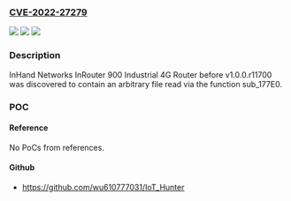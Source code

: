 ### [CVE-2022-27279](https://cve.mitre.org/cgi-bin/cvename.cgi?name=CVE-2022-27279)
![](https://img.shields.io/static/v1?label=Product&message=n%2Fa&color=blue)
![](https://img.shields.io/static/v1?label=Version&message=n%2Fa&color=blue)
![](https://img.shields.io/static/v1?label=Vulnerability&message=n%2Fa&color=brighgreen)

### Description

InHand Networks InRouter 900 Industrial 4G Router before v1.0.0.r11700 was discovered to contain an arbitrary file read via the function sub_177E0.

### POC

#### Reference
No PoCs from references.

#### Github
- https://github.com/wu610777031/IoT_Hunter

